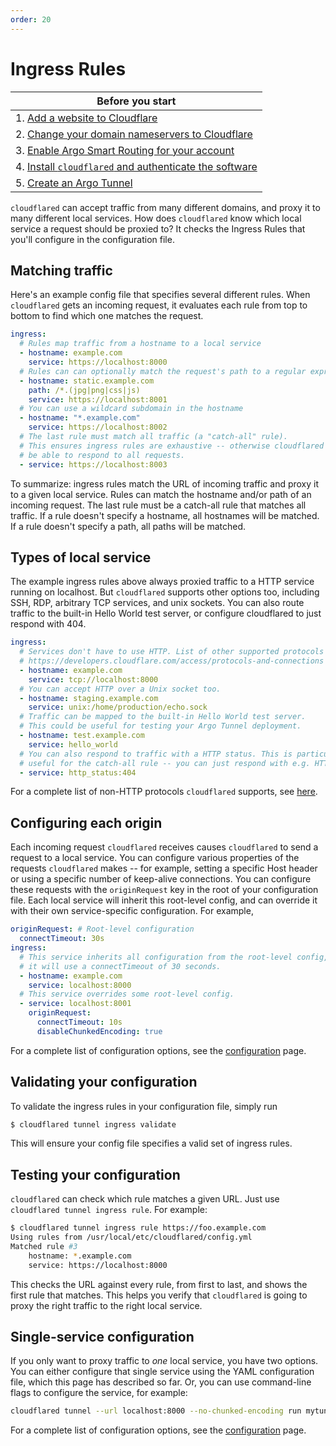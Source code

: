 ```yaml
---
order: 20
---
```


# Ingress Rules

| Before you start |
|---|
| 1. [Add a website to Cloudflare](https://support.cloudflare.com/hc/en-us/articles/201720164-Creating-a-Cloudflare-account-and-adding-a-website) |
| 2. [Change your domain nameservers to Cloudflare](https://support.cloudflare.com/hc/en-us/articles/205195708) |
| 3. [Enable Argo Smart Routing for your account](https://support.cloudflare.com/hc/articles/115000224552-Configuring-Argo-through-the-UI) |
| 4. [Install `cloudflared` and authenticate the software](/getting-started) |
| 5. [Create an Argo Tunnel](/create-tunnel) |

`cloudflared` can accept traffic from many different domains, and proxy it to many different local services. How does
`cloudflared` know which local service a request should be proxied to? It checks the Ingress Rules that you'll
configure in the configuration file.

## Matching traffic

Here's an example config file that specifies several different rules. When
`cloudflared` gets an incoming request, it evaluates each rule from top to bottom to find which one matches the request.

```yaml
ingress:
  # Rules map traffic from a hostname to a local service
  - hostname: example.com
    service: https://localhost:8000
  # Rules can can optionally match the request's path to a regular expression.
  - hostname: static.example.com
    path: /*.(jpg|png|css|js)
    service: https://localhost:8001
  # You can use a wildcard subdomain in the hostname
  - hostname: "*.example.com"
    service: https://localhost:8002
  # The last rule must match all traffic (a "catch-all" rule).
  # This ensures ingress rules are exhaustive -- otherwise cloudflared wouldn't
  # be able to respond to all requests.
  - service: https://localhost:8003
```

To summarize: ingress rules match the URL of incoming traffic and proxy it to a given local service. Rules can match the
hostname and/or path of an incoming request. The last rule must be a catch-all rule that matches all traffic. If a rule
doesn't specify a hostname, all hostnames will be matched. If a rule doesn't specify a path, all paths will be matched.

## Types of local service

The example ingress rules above always proxied traffic to a HTTP service running on localhost. But `cloudflared` supports
other options too, including SSH, RDP, arbitrary TCP services, and unix sockets. You can also route traffic to the
built-in Hello World test server, or configure cloudflared to just respond with 404.

```yaml
ingress:
  # Services don't have to use HTTP. List of other supported protocols here:
  # https://developers.cloudflare.com/access/protocols-and-connections
  - hostname: example.com
    service: tcp://localhost:8000
  # You can accept HTTP over a Unix socket too.
  - hostname: staging.example.com
    service: unix:/home/production/echo.sock
  # Traffic can be mapped to the built-in Hello World test server.
  # This could be useful for testing your Argo Tunnel deployment.
  - hostname: test.example.com
    service: hello_world
  # You can also respond to traffic with a HTTP status. This is particularly
  # useful for the catch-all rule -- you can just respond with e.g. HTTP 404.
  - service: http_status:404
```

For a complete list of non-HTTP protocols `cloudflared` supports, see [here](https://developers.cloudflare.com/access/protocols-and-connections).

## Configuring each origin

Each incoming request `cloudflared` receives causes `cloudflared` to send a request to a local service. You can configure
various properties of the requests `cloudflared` makes -- for example, setting a specific Host header or using a specific
number of keep-alive connections. You can configure these requests with the `originRequest` key in the root of your
configuration file. Each local service will inherit this root-level config, and can override it with their own
service-specific configuration. For example,

```yaml
originRequest: # Root-level configuration
  connectTimeout: 30s
ingress:
  # This service inherits all configuration from the root-level config, i.e.
  # it will use a connectTimeout of 30 seconds.
  - hostname: example.com
    service: localhost:8000
  # This service overrides some root-level config.
  - service: localhost:8001
    originRequest:
      connectTimeout: 10s
      disableChunkedEncoding: true
```

For a complete list of configuration options, see the [configuration](/configuration) page.

## Validating your configuration

To validate the ingress rules in your configuration file, simply run

```bash
$ cloudflared tunnel ingress validate
```

This will ensure your config file specifies a valid set of ingress rules.

## Testing your configuration

`cloudflared` can check which rule matches a given URL. Just use `cloudflared tunnel ingress rule`. For example:

```bash
$ cloudflared tunnel ingress rule https://foo.example.com
Using rules from /usr/local/etc/cloudflared/config.yml
Matched rule #3
	hostname: *.example.com
	service: https://localhost:8000
```

This checks the URL against every rule, from first to last, and shows the first rule that matches. This helps you verify
that `cloudflared` is going to proxy the right traffic to the right local service.

## Single-service configuration

If you only want to proxy traffic to _one_ local service, you have two options. You can either configure that single
service using the YAML configuration file, which this page has described so far. Or, you can use command-line flags to
configure the service, for example:

```bash
cloudflared tunnel --url localhost:8000 --no-chunked-encoding run mytunnel
```

For a complete list of configuration options, see the [configuration](/configuration) page.
